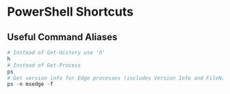 # PowerShell Shortcuts

## Useful Command Aliases
```powershell
# Instead of Get-History use 'h'
h
# Instead of Get-Process
ps
# Get version info for Edge processes (includes Version Info and FileName of the executeable.)
ps -n msedge -f
```